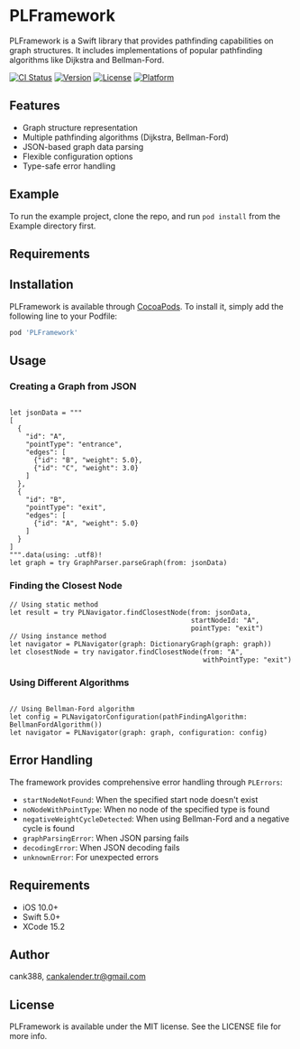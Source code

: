 # PLFramework

PLFramework is a Swift library that provides pathfinding capabilities on graph structures. It includes implementations of popular pathfinding algorithms like Dijkstra and Bellman-Ford.

[![CI Status](https://img.shields.io/travis/cank388/PLFramework.svg?style=flat)](https://travis-ci.org/cank388/PLFramework)
[![Version](https://img.shields.io/cocoapods/v/PLFramework.svg?style=flat)](https://cocoapods.org/pods/PLFramework)
[![License](https://img.shields.io/cocoapods/l/PLFramework.svg?style=flat)](https://cocoapods.org/pods/PLFramework)
[![Platform](https://img.shields.io/cocoapods/p/PLFramework.svg?style=flat)](https://cocoapods.org/pods/PLFramework)

## Features

- Graph structure representation
- Multiple pathfinding algorithms (Dijkstra, Bellman-Ford)
- JSON-based graph data parsing
- Flexible configuration options
- Type-safe error handling

## Example

To run the example project, clone the repo, and run `pod install` from the Example directory first.

## Requirements

## Installation

PLFramework is available through [CocoaPods](https://cocoapods.org). To install
it, simply add the following line to your Podfile:

```ruby
pod 'PLFramework'
```

## Usage

### Creating a Graph from JSON
```

let jsonData = """
[
  {
    "id": "A",
    "pointType": "entrance",
    "edges": [
      {"id": "B", "weight": 5.0},
      {"id": "C", "weight": 3.0}
    ]
  },
  {
    "id": "B",
    "pointType": "exit",
    "edges": [
      {"id": "A", "weight": 5.0}
    ]
  }
]
""".data(using: .utf8)!
let graph = try GraphParser.parseGraph(from: jsonData)
```

### Finding the Closest Node
```
// Using static method
let result = try PLNavigator.findClosestNode(from: jsonData,
                                             startNodeId: "A",
                                             pointType: "exit")
// Using instance method
let navigator = PLNavigator(graph: DictionaryGraph(graph: graph))
let closestNode = try navigator.findClosestNode(from: "A",
                                                withPointType: "exit")
```

### Using Different Algorithms
```

// Using Bellman-Ford algorithm
let config = PLNavigatorConfiguration(pathFindingAlgorithm: BellmanFordAlgorithm())
let navigator = PLNavigator(graph: graph, configuration: config)

```

## Error Handling

The framework provides comprehensive error handling through `PLErrors`:

- `startNodeNotFound`: When the specified start node doesn't exist
- `noNodeWithPointType`: When no node of the specified type is found
- `negativeWeightCycleDetected`: When using Bellman-Ford and a negative cycle is found
- `graphParsingError`: When JSON parsing fails
- `decodingError`: When JSON decoding fails
- `unknownError`: For unexpected errors

## Requirements

- iOS 10.0+
- Swift 5.0+
- XCode 15.2

## Author

cank388, cankalender.tr@gmail.com

## License

PLFramework is available under the MIT license. See the LICENSE file for more info.
